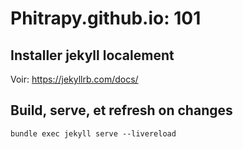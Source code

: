 # Phitrapy.github.io: 101

## Installer jekyll localement
Voir: https://jekyllrb.com/docs/

## Build, serve, et refresh on changes
`bundle exec jekyll serve --livereload`

